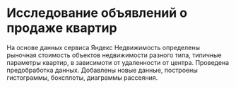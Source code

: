 # Исследование объявлений о продаже квартир
На основе данных сервиса Яндекс Недвижимость определены рыночная стоимость объектов недвижимости разного типа, 
типичные параметры квартир, в зависимоти от удаленности от центра. 
Проведена предобработка данных. Добавлены новые данные, построены гистограммы, боксплоты, диаграммы рассеяния.
